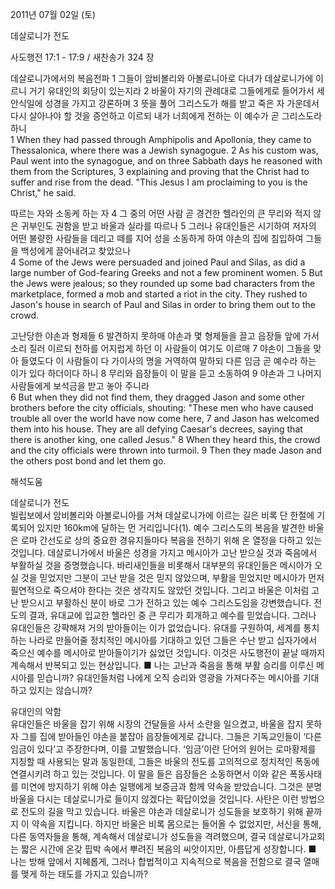 2011년 07월 02일 (토)

데살로니가 전도



사도행전 17:1 - 17:9 / 새찬송가 324 장


데살로니가에서의 복음전파
1 그들이 암비볼리와 아볼로니아로 다녀가 데살로니가에 이르니 거기 유대인의 회당이 있는지라 2 바울이 자기의 관례대로 그들에게로 들어가서 세 안식일에 성경을 가지고 강론하며 3 뜻을 풀어 그리스도가 해를 받고 죽은 자 가운데서 다시 살아나야 할 것을 증언하고 이르되 내가 너희에게 전하는 이 예수가 곧 그리스도라 하니   
1 When they had passed through Amphipolis and Apollonia, they came to Thessalonica, where there was a Jewish synagogue. 2 As his custom was, Paul went into the synagogue, and on three Sabbath days he reasoned with them from the Scriptures, 3 explaining and proving that the Christ had to suffer and rise from the dead. "This Jesus I am proclaiming to you is the Christ," he said. 

따르는 자와 소동케 하는 자
4 그 중의 어떤 사람 곧 경건한 헬라인의 큰 무리와 적지 않은 귀부인도 권함을 받고 바울과 실라를 따르나 5 그러나 유대인들은 시기하여 저자의 어떤 불량한 사람들을 데리고 떼를 지어 성을 소동하게 하여 야손의 집에 침입하여 그들을 백성에게 끌어내려고 찾았으나   
4 Some of the Jews were persuaded and joined Paul and Silas, as did a large number of God-fearing Greeks and not a few prominent women. 5 But the Jews were jealous; so they rounded up some bad characters from the marketplace, formed a mob and started a riot in the city. They rushed to Jason's house in search of Paul and Silas in order to bring them out to the crowd. 

고난당한 야손과 형제들 
6 발견하지 못하매 야손과 몇 형제들을 끌고 읍장들 앞에 가서 소리 질러 이르되 천하를 어지럽게 하던 이 사람들이 여기도 이르매 7 야손이 그들을 맞아 들였도다 이 사람들이 다 가이사의 명을 거역하여 말하되 다른 임금 곧 예수라 하는 이가 있다 하더이다 하니 8 무리와 읍장들이 이 말을 듣고 소동하여 9 야손과 그 나머지 사람들에게 보석금을 받고 놓아 주니라  
6 But when they did not find them, they dragged Jason and some other brothers before the city officials, shouting: "These men who have caused trouble all over the world have now come here, 7 and Jason has welcomed them into his house. They are all defying Caesar's decrees, saying that there is another king, one called Jesus." 8 When they heard this, the crowd and the city officials were thrown into turmoil. 9 Then they made Jason and the others post bond and let them go.

해석도움





데살로니가 전도  
빌립보에서 암비볼리와 아볼로니아를 거쳐 데살로니가에 이르는 길은 비록 단 한절에 기록되어 있지만 160km에 달하는 먼 거리입니다(1). 예수 그리스도의 복음을 발견한 바울은 로마 간선도로 상의 중요한 경유지들마다 복음을 전하기 위해 온 열정을 다하고 있는 것입니다. 데살로니가에서 바울은 성경을 가지고 메시아가 고난 받으실 것과 죽음에서 부활하실 것을 증명했습니다. 바리새인들을 비롯해서 대부분의 유대인들은 메시아가 오실 것을 믿었지만 그분이 고난 받을 것은 믿지 않았으며, 부활을 믿었지만 메시아가 먼저 필연적으로 죽으셔야 한다는 것은 생각지도 않았던 것입니다. 그리고 바울은 이처럼 고난 받으시고 부활하신 분이 바로 그가 전하고 있는 예수 그리스도임을 강변했습니다. 전도의 결과, 유대교에 입교한 헬라인 중 큰 무리가 회개하고 예수를 믿었습니다. 그러나 유대인들은 강퍅해져 거의 받아들이는 이가 없었습니다. 유대를 구원하여, 세계를 통치하는 나라로 만들어줄 정치적인 메시아를 기대하고 있던 그들은 수난 받고 십자가에서 죽으신 예수를 메시아로 받아들이기가 싫었던 것입니다. 이것은 사도행전이 끝날 때까지 계속해서 반복되고 있는 현상입니다.
■ 나는 고난과 죽음을 통해 부활 승리를 이루신 메시아를 믿습니까? 유대인들처럼 나에게 오직 승리와 영광을 가져다주는 메시아를 기대하고 있지는 않습니까? 

유대인의 악함  
유대인들은 바울을 잡기 위해 시장의 건달들을 사서 소란을 일으켰고, 바울을 잡지 못하자 그를 집에 받아들인 야손을 붙잡아 읍장들에게로 갑니다. 그들은 기독교인들이 ‘다른 임금이 있다’고 주장한다며, 이를 고발했습니다. ‘임금’이란 단어의 원어는 로마황제를 지칭할 때 사용되는 말과 동일한데, 그들은 바울의 전도를 고의적으로 정치적인 폭동에 연결시키려 하고 있는 것입니다. 이 말을 들은 읍장들은 소동하면서 이와 같은 폭동사태를 미연에 방지하기 위해 야손 일행에게 보증금과 함께 약속을 받았습니다. 그것은 분명 바울을 다시는 데살로니가로 들이지 않겠다는 확답이었을 것입니다. 사탄은 이런 방법으로 전도의 길을 막고 있습니다. 바울은 야손과 데살로니가 성도들을 보호하기 위해 끝까지 이 약속을 지킵니다. 하지만 바울은 비록 몸으로는 들어올 수 없었지만, 서신을 통해, 다른 동역자들을 통해, 계속해서 데살로니가 성도들을 격려했으며, 결국 데살로니가교회는 짧은 시간에 온갖 핍박 속에서 뿌려진 복음의 씨앗이지만, 아름답게 성장합니다. 
■ 나는 방해 앞에서 지혜롭게, 그러나 합법적이고 지속적으로 복음을 전함으로 결국 열매를 맺게 하는 태도를 가지고 있습니까?